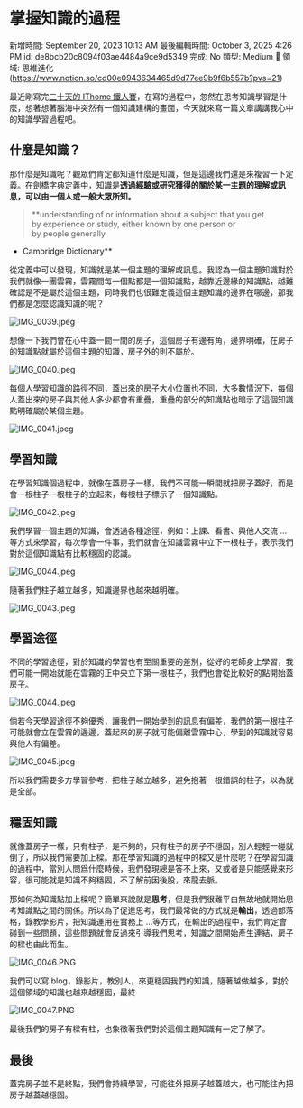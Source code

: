 # 掌握知識的過程

新增時間: September 20, 2023 10:13 AM
最後編輯時間: October 3, 2025 4:26 PM
id: de8bcb20c8094f03ae4484a9ce9d5349
完成: No
類型: Medium
🧩 領域: 思維進化 (https://www.notion.so/cd00e0943634465d9d77ee9b9f6b557b?pvs=21)

最近剛寫完[三十天的 IThome 鐵人賽](https://ithelp.ithome.com.tw/users/20129825/ironman/5974)，在寫的過程中，忽然在思考知識學習是什麼，想著想著腦海中突然有一個知識建構的畫面，今天就來寫一篇文章講講我心中的知識學習過程吧。

## 什麼是知識？

那什麼是知識呢？觀眾們肯定都知道什麼是知識，但是這邊我們還是來複習一下定義。在劍橋字典定義中，知識是**透過經驗或研究獲得的關於某一主題的理解或訊息，可以由一個人或一般大眾所知。**

> **understanding of or information about a subject that you get by experience or study, either known by one person or by people generally
- Cambridge Dictionary**
> 

從定義中可以發現，知識就是某一個主題的理解或訊息。我認為一個主題知識對於我們就像一團雲霧，雲霧間每一個點都是一個知識點，越靠近邊緣的知識點，越難確認是不是屬於這個主題，同時我們也很難定義這個主題知識的邊界在哪邊，那我們都是怎麼認識知識的呢？

![IMG_0039.jpeg](%E6%8E%8C%E6%8F%A1%E7%9F%A5%E8%AD%98%E7%9A%84%E9%81%8E%E7%A8%8B/IMG_0039.jpeg)

想像一下我們會在心中蓋一間一間的房子，這個房子有邊有角，邊界明確，在房子的知識點就屬於這個主題的知識，房子外的則不屬於。

![IMG_0040.jpeg](%E6%8E%8C%E6%8F%A1%E7%9F%A5%E8%AD%98%E7%9A%84%E9%81%8E%E7%A8%8B/IMG_0040.jpeg)

每個人學習知識的路徑不同，蓋出來的房子大小位置也不同，大多數情況下，每個人蓋出來的房子與其他人多少都會有重疊，重疊的部分的知識點也暗示了這個知識點明確屬於某個主題。

![IMG_0041.jpeg](%E6%8E%8C%E6%8F%A1%E7%9F%A5%E8%AD%98%E7%9A%84%E9%81%8E%E7%A8%8B/IMG_0041.jpeg)

## 學習知識

在學習知識個過程中，就像在蓋房子一樣，我們不可能一瞬間就把房子蓋好，而是會一根柱子一根柱子的立起來，每根柱子標示了一個知識點。

![IMG_0042.jpeg](%E6%8E%8C%E6%8F%A1%E7%9F%A5%E8%AD%98%E7%9A%84%E9%81%8E%E7%A8%8B/IMG_0042.jpeg)

我們學習一個主題的知識，會透過各種途徑，例如：上課、看書、與他人交流 …等方式來學習，每次學會一件事，我們就會在知識雲霧中立下一根柱子，表示我們對於這個知識點有比較穩固的認識。

![IMG_0044.jpeg](%E6%8E%8C%E6%8F%A1%E7%9F%A5%E8%AD%98%E7%9A%84%E9%81%8E%E7%A8%8B/IMG_0044.jpeg)

隨著我們柱子越立越多，知識邊界也越來越明確。

![IMG_0043.jpeg](%E6%8E%8C%E6%8F%A1%E7%9F%A5%E8%AD%98%E7%9A%84%E9%81%8E%E7%A8%8B/IMG_0043.jpeg)

## 學習途徑

不同的學習途徑，對於知識的學習也有至關重要的差別，從好的老師身上學習，我們可能一開始就能在雲霧的正中央立下第一根柱子，我們也會從比較好的點開始蓋房子。

![IMG_0044.jpeg](%E6%8E%8C%E6%8F%A1%E7%9F%A5%E8%AD%98%E7%9A%84%E9%81%8E%E7%A8%8B/IMG_0044%201.jpeg)

倘若今天學習途徑不夠優秀，讓我們一開始學到的訊息有偏差，我們的第一根柱子可能就會立在雲霧的邊邊，蓋起來的房子就可能偏離雲霧中心，學到的知識就容易與他人有偏差。

![IMG_0045.jpeg](%E6%8E%8C%E6%8F%A1%E7%9F%A5%E8%AD%98%E7%9A%84%E9%81%8E%E7%A8%8B/IMG_0045.jpeg)

所以我們需要多方學習參考，把柱子越立越多，避免抱著一根錯誤的柱子，以為就是全部。

## 穩固知識

就像蓋房子一樣，只有柱子，是不夠的，只有柱子的房子不穩固，別人輕輕一碰就倒了，所以我們需要加上樑。那在學習知識的過程中的樑又是什麼呢？在學習知識的過程中，當別人問爲什麼時候，我們發現總是答不上來，又或者是只能感覺來形容，很可能就是知識不夠穩固，不了解前因後股，來龍去脈。

那如何為知識點加上樑呢？簡單來說就是**思考**，但是我們很難平白無故地就開始思考知識點之間的關係。所以為了促進思考，我們最常做的方式就是**輸出**，透過部落格，錄教學影片，把知識運用在實務上 …等方式，在輸出的過程中，我們肯定會碰到一些問題，這些問題就會反過來引導我們思考，知識之間開始產生連結，房子的樑也由此而生。

![IMG_0046.PNG](%E6%8E%8C%E6%8F%A1%E7%9F%A5%E8%AD%98%E7%9A%84%E9%81%8E%E7%A8%8B/IMG_0046.png)

我們可以寫 blog，錄影片，教別人，來更穩固我們的知識，隨著越做越多，對於這個領域的知識也越來越穩固，最終

![IMG_0047.PNG](%E6%8E%8C%E6%8F%A1%E7%9F%A5%E8%AD%98%E7%9A%84%E9%81%8E%E7%A8%8B/IMG_0047.png)

最後我們的房子有樑有柱，也象徵著我們對於這個主題知識有一定了解了。

## 最後

蓋完房子並不是終點，我們會持續學習，可能往外把房子越蓋越大，也可能往內把房子越蓋越穩固。